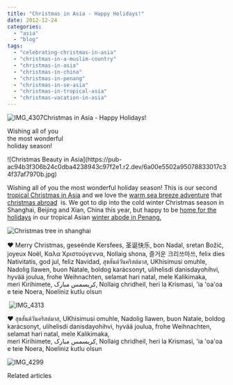 ```yaml
---
title: "Christmas in Asia - Happy Holidays!"
date: 2012-12-24
categories: 
  - "asia"
  - "blog"
tags: 
  - "celebrating-christmas-in-asia"
  - "christmas-in-a-muslim-country"
  - "christmas-in-asia"
  - "christmas-in-china"
  - "christmas-in-penang"
  - "christmas-in-se-asia"
  - "christmas-in-tropical-asia"
  - "christmas-vacation-in-asia"
---
```


![IMG_4307](https://pub-ac94b3f306b24c0dba4238943c97f2e1.r2.dev/6a00e5502a95078833017c34f379a7970b.jpg)Christmas in Asia - 
Happy Holidays!  
  
Wishing all of you  
the most wonderful  
holiday season!

<!--more--> ![Christmas Beauty in Asia](https://pub-ac94b3f306b24c0dba4238943c97f2e1.r2.dev/6a00e5502a95078833017c34f37af7970b.jpg)  
  
Wishing all of you the most wonderful holiday season! This is our second [tropical Christmas in Asia](https://pub-ac94b3f306b24c0dba4238943c97f2e1.r2.dev/2010/12/first-christmas-in-asia.html "tropical Christmas in Asia") and we love the [warm sea breeze adventure](https://pub-ac94b3f306b24c0dba4238943c97f2e1.r2.dev/2010/12/tropical-christmas-abroad-in-asia.html "tropical christmas in Asia") that [christmas abroad](https://pub-ac94b3f306b24c0dba4238943c97f2e1.r2.dev/2009/12/how-to-enjoy-family-travel-abroad-at-christmas-digital-nomad-4hww-extended-travel-holidays.html "Christmas abroad tips")  is. We got to dip into the cold winter Christmas season in Shanghai, Beijing and Xian, China this year, but happy to be [home for the holidays](https://pub-ac94b3f306b24c0dba4238943c97f2e1.r2.dev/2011/11/home-for-the-holidays.html "home for the holidays") in our tropical Asian [winter abode in Penang.](https://pub-ac94b3f306b24c0dba4238943c97f2e1.r2.dev/2012/03/finding-a-vacation-rental-apartment-in-penang-2.html "rental home for winter in Penang")

![Christmas tree in shanghai](https://pub-ac94b3f306b24c0dba4238943c97f2e1.r2.dev/6a00e5502a95078833017c34f37c6f970b.jpg)  
  
❤ Merry Christmas, geseënde Kersfees, 圣诞快乐, bon Nadal, sretan Božić, joyeux Noël, Καλα Χριστούγεννα, Nollaig shona, 즐거운 크리쓰마쓰, felix dies Nativitatis, god jul, feliz Navidad, สุขสันต์วันคริสต์มาส, UKhisimusi omuhle, Nadolig llawen, buon Natale, boldog karácsonyt, ulihelisdi danisdayohihvi, hyvää joulua, frohe Weihnachten, selamat hari natal, mele Kalikimaka,  
meri Kirihimete, کریسمس مبارک, Nollaig chridheil, heri la Krismasi, 'ia 'oa'oa e teie Noera, Noeliniz kutlu olsun

  
  
  
  
 ![IMG_4313](https://pub-ac94b3f306b24c0dba4238943c97f2e1.r2.dev/6a00e5502a95078833017d3f225acf970c.jpg)  
  
❤ สุขสันต์วันคริสต์มาส, UKhisimusi omuhle, Nadolig llawen, buon Natale, boldog karácsonyt, ulihelisdi danisdayohihvi, hyvää joulua, frohe Weihnachten, selamat hari natal, mele Kalikimaka,  
meri Kirihimete, کریسمس مبارک, Nollaig chridheil, heri la Krismasi, 'ia 'oa'oa e teie Noera, Noeliniz kutlu olsun  
  
![IMG_4299](https://pub-ac94b3f306b24c0dba4238943c97f2e1.r2.dev/6a00e5502a95078833017c34f37d60970b.jpg)  
  
  
  
  
  
  

Related articles

